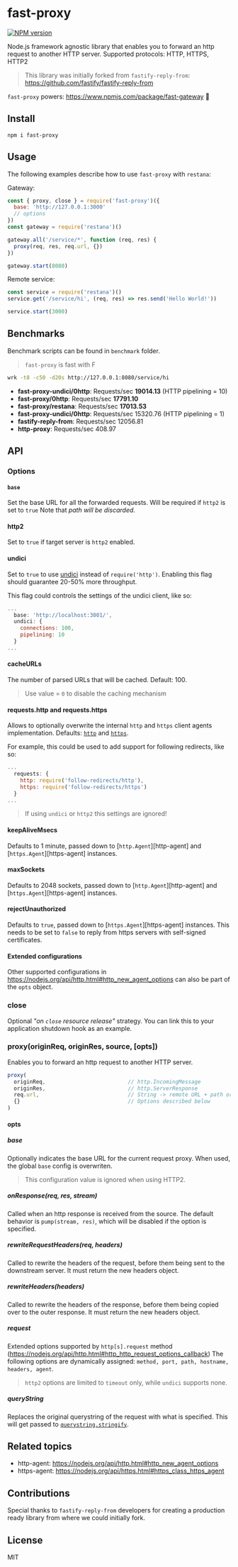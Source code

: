 # fast-proxy
[![NPM version](https://img.shields.io/npm/v/fast-proxy.svg?style=flat)](https://www.npmjs.com/package/fast-proxy)  

Node.js framework agnostic library that enables you to forward an http request to another HTTP server. 
Supported protocols: HTTP, HTTPS, HTTP2

> This library was initially forked from `fastify-reply-from`: https://github.com/fastify/fastify-reply-from

`fast-proxy` powers: https://www.npmjs.com/package/fast-gateway 🚀 
## Install
```
npm i fast-proxy
```

## Usage
The following examples describe how to use `fast-proxy` with `restana`:

Gateway:
```js
const { proxy, close } = require('fast-proxy')({
  base: 'http://127.0.0.1:3000'
  // options
})
const gateway = require('restana')()

gateway.all('/service/*', function (req, res) {
  proxy(req, res, req.url, {})
})

gateway.start(8080)
```

Remote service:
```js
const service = require('restana')()
service.get('/service/hi', (req, res) => res.send('Hello World!'))

service.start(3000)
```
## Benchmarks
Benchmark scripts can be found in `benchmark` folder.
> `fast-proxy` is fast with F
```bash
wrk -t8 -c50 -d20s http://127.0.0.1:8080/service/hi
```
- **fast-proxy-undici/0http**: Requests/sec **19014.13** (HTTP pipelining = 10)
- **fast-proxy/0http**: Requests/sec **17791.10**
- **fast-proxy/restana**: Requests/sec **17013.53**
- **fast-proxy-undici/0http**: Requests/sec 15320.76 (HTTP pipelining = 1)
- **fastify-reply-from**: Requests/sec 12056.81
- **http-proxy**: Requests/sec 408.97

## API

### Options
#### `base`
Set the base URL for all the forwarded requests. Will be required if `http2` is set to `true`
Note that _path will be discarded_.

#### http2
Set to `true` if target server is `http2` enabled.

#### undici
Set to `true` to use [undici](https://github.com/mcollina/undici)
instead of `require('http')`. Enabling this flag should guarantee
20-50% more throughput.

This flag could controls the settings of the undici client, like so:

```js
...
  base: 'http://localhost:3001/',
  undici: {
    connections: 100,
    pipelining: 10
  }
...
```

#### cacheURLs
The number of parsed URLs that will be cached. Default: 100.
> Use value = `0` to disable the caching mechanism

#### requests.http and requests.https
Allows to optionally overwrite the internal `http` and `https` client agents implementation. Defaults: [`http`](https://nodejs.org/api/http.html#http_http) and [`https`](https://nodejs.org/api/https.html#https_https).

For example, this could be used to add support for following redirects, like so:

```js
...
  requests: {
    http: require('follow-redirects/http'),
    https: require('follow-redirects/https')
  }
...
```
> If using `undici` or `http2` this settings are ignored!

#### keepAliveMsecs
Defaults to 1 minute, passed down to [`http.Agent`][http-agent] and
[`https.Agent`][https-agent] instances.

#### maxSockets
Defaults to 2048 sockets, passed down to [`http.Agent`][http-agent] and
[`https.Agent`][https-agent] instances.

#### rejectUnauthorized
Defaults to `true`, passed down to [`https.Agent`][https-agent] instances.
This needs to be set to `false` to reply from https servers with
self-signed certificates.

#### Extended configurations
Other supported configurations in https://nodejs.org/api/http.html#http_new_agent_options can also be part of the `opts` object.

### close
Optional _"on `close` resource release"_ strategy. You can link this to your application shutdown hook as an example.

### proxy(originReq, originRes, source, [opts])
Enables you to forward an http request to another HTTP server.
```js
proxy(
  originReq,                          // http.IncomingMessage 
  originRes,                          // http.ServerResponse
  req.url,                            // String -> remote URL + path or path if base was set
  {}                                  // Options described below
)
```
#### opts

##### base
Optionally indicates the base URL for the current request proxy. When used, the global `base` config is overwriten.  
> This configuration value is ignored when using HTTP2.

##### onResponse(req, res, stream)
Called when an http response is received from the source.
The default behavior is `pump(stream, res)`, which will be disabled if the
option is specified.

##### rewriteRequestHeaders(req, headers)
Called to rewrite the headers of the request, before them being sent to the downstream server. 
It must return the new headers object.

##### rewriteHeaders(headers)
Called to rewrite the headers of the response, before them being copied
over to the outer response.
It must return the new headers object.

##### request
Extended options supported by `http[s].request` method (https://nodejs.org/api/http.html#http_http_request_options_callback)
The following options are dynamically assigned: `method, port, path, hostname, headers, agent`.  

> `http2` options are limited to `timeout` only, while `undici` supports none.

##### queryString
Replaces the original querystring of the request with what is specified.
This will get passed to
[`querystring.stringify`](https://nodejs.org/api/querystring.html#querystring_querystring_stringify_obj_sep_eq_options).

## Related topics
- http-agent: https://nodejs.org/api/http.html#http_new_agent_options
- https-agent: https://nodejs.org/api/https.html#https_class_https_agent

## Contributions 
Special thanks to `fastify-reply-from` developers for creating a production ready library from where we could initially fork.

## License
MIT